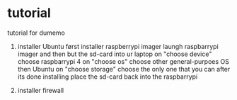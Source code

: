 # tutorial
tutorial for dumemo

1.  installer Ubuntu
    først installer raspberrypi imager
    laungh raspbarrypi imager and then but the sd-card into ur laptop
      on "choose device" choose raspbarrypi 4
      on "choose os" choose other general-purpoes OS then Ubuntu
      on "choose storage" choose the only one that you can
    after its done installing place the sd-card back into the raspbarrypi


2.  installer firewall
    

